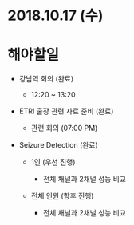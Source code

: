 # 2018.10.17 (수)

# 해야할일

- 강남역 회의 (완료)
  - 12:20 ~ 13:20

- ETRI 출장 관련 자료 준비 (완료)
  - 관련 회의 (07:00 PM)

- Seizure Detection (완료)
  - 1인 (우선 진행) 
    - 전체 채널과 2채널 성능 비교

  - 전체 인원 (향후 진행)
    - 전체 채널과 2채널 성능 비교
